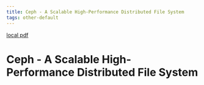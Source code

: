 ```yaml
---
title: Ceph - A Scalable High-Performance Distributed File System
tags: other-default
---
```


[local pdf](../../../pdfs/Ceph%20-%20A%20Scalable%20High-Performance%20Distributed%20File%20System.pdf)

# Ceph - A Scalable High-Performance Distributed File System
